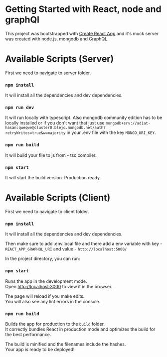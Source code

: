 # Getting Started with React, node and graphQl

This project was bootstrapped with [Create React App](https://github.com/facebook/create-react-app) and it's mock server was created with node.js, mongodb and GraphQL.

# Available Scripts (Server)

First we need to navigate to server folder.

### `npm install`

It will install all the dependencies and dev dependencies.

### `npm run dev`

It will run locally with typescript.
Also mongodb community edition has to be locally installed or if you don't want that just use `mongodb+srv://adiat-hasan:qweqwe@cluster0.blejq.mongodb.net/auth?retryWrites=true&w=majority` in your .env file with the key `MONGO_URI_KEY`.

### `npm run build`

It will build your file to js from - tsc compiler.

### `npm start`

It will start the build version. Production ready.

# Available Scripts (Client)

First we need to navigate to client folder.

### `npm install`

It will install all the dependencies and dev dependencies.

Then make sure to add .env.local file and there add a env variable with key - `REACT_APP_GRAPHQL_URI` and value - `http://localhost:5000/`

In the project directory, you can run:

### `npm start`

Runs the app in the development mode.\
Open [http://localhost:3000](http://localhost:3000) to view it in the browser.

The page will reload if you make edits.\
You will also see any lint errors in the console.

### `npm run build`

Builds the app for production to the `build` folder.\
It correctly bundles React in production mode and optimizes the build for the best performance.

The build is minified and the filenames include the hashes.\
Your app is ready to be deployed!
